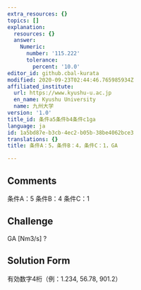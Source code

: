 ```yaml
---
extra_resources: {}
topics: []
explanation:
  resources: {}
  answer:
    Numeric:
      number: '115.222'
      tolerance:
        percent: '10.0'
editor_id: github.cbal-kurata
modified: 2020-09-23T02:44:46.765985934Z
affiliated_institute:
  url: https://www.kyushu-u.ac.jp
  en_name: Kyushu University
  name: 九州大学
version: '1.0'
title_id: 条件a5条件b4条件c1ga
language: ja
id: 1a5bd87e-b3cb-4ec2-b05b-38be4062bce3
translations: {}
title: 条件A：5，条件B：4，条件C：1，GA

---
```


## Comments
条件A：5
条件B：4
条件C：1

## Challenge
GA [Nm3/s] ?

## Solution Form
有効数字4桁（例：1.234,  56.78,  901.2）




